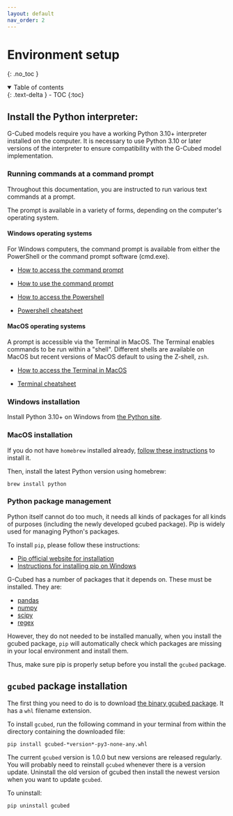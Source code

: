 ```yaml
---
layout: default
nav_order: 2
---
```


# Environment setup 

{: .no_toc }

<details open markdown="block">
  <summary>
    Table of contents
  </summary>
  {: .text-delta }
- TOC
{:toc}
</details>

## Install the Python interpreter:

G-Cubed models require you have a working Python 3.10+ interpreter 
installed on the computer. It is necessary to use Python 3.10 or later versions
of the interpreter to ensure compatibility with the G-Cubed model implementation.

### Running commands at a command prompt

Throughout this documentation, you are instructed to run various text commands 
at a prompt.

The prompt is available in a variety of forms, depending on 
the computer's operating system.

#### Windows operating systems

For Windows computers, the command prompt is available from either the PowerShell 
or the command prompt software (cmd.exe).

- [How to access the command prompt](https://www.howtogeek.com/235101/10-ways-to-open-the-command-prompt-in-windows-10/)

- [How to use the command prompt](https://www.makeuseof.com/tag/a-beginners-guide-to-the-windows-command-line/)

- [How to access the Powershell](https://www.howtogeek.com/662611/9-ways-to-open-powershell-in-windows-10/)

- [Powershell cheatsheet](https://www.comparitech.com/net-admin/powershell-cheat-sheet/)

#### MacOS operating systems

A prompt is accessible via the Terminal in MacOS. The Terminal enables commands to be run within a "shell". 
Different shells are available on MacOS but recent versions of MacOS default to using the Z-shell, `zsh`.

- [How to access the Terminal in MacOS](https://www.idownloadblog.com/2019/04/19/ways-open-terminal-mac/)

- [Terminal cheatsheet](https://www.makeuseof.com/tag/mac-terminal-commands-cheat-sheet/)
### Windows installation

Install Python 3.10+ on Windows from [the Python site](https://www.python.org/downloads/windows/).

### MacOS installation

If you do not have `homebrew` installed already, [follow these instructions](https://brew.sh/)
to install it.

Then, install the latest Python version using homebrew:

```
brew install python
```

### Python package management 
Python itself cannot do too much, it needs all kinds of packages for all kinds of purposes (including the newly developed gcubed package). Pip is widely used for managing Python's packages.

To install `pip`, please follow these instructions:

* [Pip official website for installation](https://packaging.python.org/en/latest/tutorials/installing-packages/)
* [Instructions for installing pip on Windows](https://www.geeksforgeeks.org/how-to-install-pip-on-windows/)  

G-Cubed has a number of packages that it depends on. These must be installed. They are:  

* [pandas](https://pandas.pydata.org/)
* [numpy](https://numpy.org/)
* [scipy](https://scipy.org/)
* [regex](https://pypi.org/project/regex/)

However, they do not needed to be installed manually, when you install the gcubed package, 
`pip` will automatically check which packages are missing in your local environment and 
install them.

Thus, make sure pip is properly setup before you install the `gcubed` package.

## `gcubed` package installation

The first thing you need to do is to download 
[the binary gcubed package](../distributions/gcubed-*version*-py3-none-any.whl). 
It has a `whl` filename extension.

To install `gcubed`, run the following command in your terminal from within 
the directory containing the downloaded file:

```
pip install gcubed-*version*-py3-none-any.whl
```

The current `gcubed` version is 1.0.0 but new versions are released regularly. 
You will probably need to reinstall `gcubed` whenever there is a version update. 
Uninstall the old version of gcubed then install the newest version when you want 
to update `gcubed`.

To uninstall:

```
pip uninstall gcubed
```
